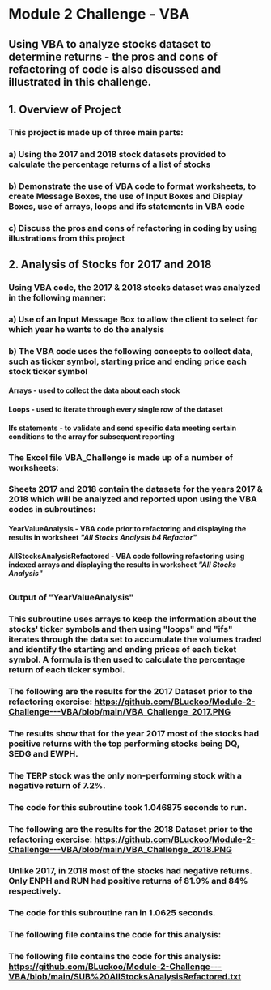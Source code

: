 # **Module 2 Challenge - VBA**
## Using VBA to analyze stocks dataset to determine returns  - the pros and cons of refactoring of code is also discussed and illustrated in this challenge.

## **1. Overview of Project**
### This project is made up of three main parts:
### a) Using the 2017 and 2018 stock datasets provided to calculate the percentage returns of a list of stocks 
### b) Demonstrate the use of VBA code to format worksheets, to create Message Boxes, the use of Input Boxes and Display Boxes, use of arrays, loops and ifs statements in VBA code
### c) Discuss the pros and cons of refactoring in coding by using illustrations from this project
##
## **2. Analysis of Stocks for 2017 and 2018**
### Using VBA code, the 2017 & 2018 stocks dataset was analyzed in the following manner:
### a) Use of an Input Message Box to allow the client to select for which year he wants to do the analysis 
### b) The VBA code uses the following concepts to collect data, such as ticker symbol, starting price and ending price each stock ticker symbol 

####    Arrays - used to collect the data about each stock
####    Loops - used to iterate through every single row of the dataset 
####    Ifs statements - to validate and send specific data meeting certain conditions to the array for subsequent reporting


### **The Excel file VBA_Challenge is made up of a number of worksheets:**
###
### Sheets 2017 and 2018 contain the datasets for the years 2017 & 2018 which will be analyzed and reported upon using the VBA codes in subroutines:
####   **YearValueAnalysis** - VBA code prior to refactoring and displaying the results in worksheet *"All Stocks Analysis b4 Refactor"*
####   **AllStocksAnalysisRefactored** - VBA code following refactoring using indexed arrays and displaying the results in worksheet *"All Stocks Analysis"*

##
### **Output of "YearValueAnalysis"**
###     This subroutine uses arrays to keep the information about the stocks' ticker symbols and then using "loops" and "ifs" iterates through the data set to accumulate the             volumes traded and identify the starting and ending prices of each ticket symbol. A formula is then used to calculate the percentage return of each ticker symbol.
###
### The following are the results for the 2017 Dataset prior to the refactoring exercise: https://github.com/BLuckoo/Module-2-Challenge---VBA/blob/main/VBA_Challenge_2017.PNG
### The results show that for the year 2017 most of the stocks had positive returns with the top performing stocks being DQ, SEDG and EWPH. 
### The TERP stock was the only non-performing stock with a negative return of 7.2%.
###
### **The code for this subroutine took 1.046875 seconds to run.** 
### 
### The following are the results for the 2018 Dataset prior to the refactoring exercise: https://github.com/BLuckoo/Module-2-Challenge---VBA/blob/main/VBA_Challenge_2018.PNG
### Unlike 2017, in 2018 most of the stocks had negative returns. Only ENPH and RUN had positive returns of 81.9% and 84% respectively.
###
### **The code for this subroutine ran in 1.0625 seconds.**
###
### The following file contains the code for this analysis: 
###
###
###
###
###
###
### The following file contains the code for this analysis: https://github.com/BLuckoo/Module-2-Challenge---VBA/blob/main/SUB%20AllStocksAnalysisRefactored.txt







